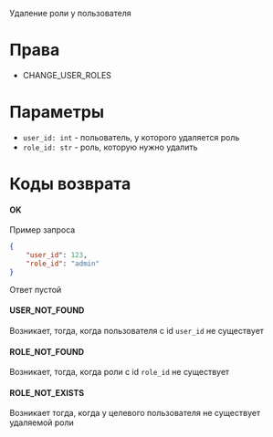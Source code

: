 Удаление роли у пользователя


# Права
* CHANGE_USER_ROLES

# Параметры
* `user_id: int` - польователь, у которого удаляется роль
* `role_id: str` - роль, которую нужно удалить

# Коды возврата

#### OK
Пример запроса
```json
{
	"user_id": 123,
	"role_id": "admin"
}
```
Ответ пустой

#### USER_NOT_FOUND
Возникает, тогда, когда пользователя с id `user_id`  не существует
#### ROLE_NOT_FOUND
Возникает, тогда, когда роли с id `role_id`  не существует
#### ROLE_NOT_EXISTS
Возникает тогда, когда у целевого пользователя не существует удаляемой роли
